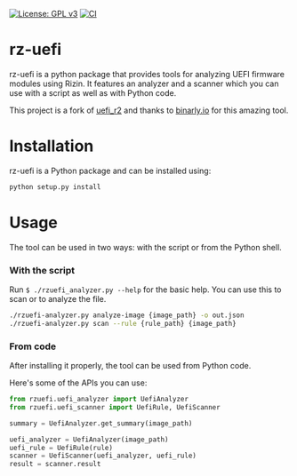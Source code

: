 [![License: GPL v3](https://img.shields.io/badge/License-GPL%20v3-blue.svg)](http://www.gnu.org/licenses/gpl-3.0)
[![CI](https://github.com/officialcjunior/rz-uefi/actions/workflows/ci.yml/badge.svg)](https://github.com/officialcjunior/rz-uefi/actions/)

# rz-uefi

rz-uefi is a python package that provides tools for analyzing UEFI firmware modules using Rizin. It 
features an analyzer and a scanner which you can use with a script as well as with Python code.

This project is a fork of [uefi_r2](https://github.com/binarly-io/uefi_r2) and thanks to 
[binarly.io](https://www.binarly.io) for this amazing tool.

# Installation

rz-uefi is a Python package and can be installed using:

```bash
python setup.py install
```

# Usage

The tool can be used in two ways: with the script or from the Python shell. 

### With the script

Run `$ ./rzuefi_analyzer.py --help` for the basic help. You can use this to scan
or to analyze the file.

```bash
./rzuefi-analyzer.py analyze-image {image_path} -o out.json
./rzuefi-analyzer.py scan --rule {rule_path} {image_path}
```

### From code

After installing it properly, the tool can be used from Python code.

Here's some of the APIs you can use:

```python
from rzuefi.uefi_analyzer import UefiAnalyzer
from rzuefi.uefi_scanner import UefiRule, UefiScanner

summary = UefiAnalyzer.get_summary(image_path)

uefi_analyzer = UefiAnalyzer(image_path)
uefi_rule = UefiRule(rule)
scanner = UefiScanner(uefi_analyzer, uefi_rule)
result = scanner.result
```
